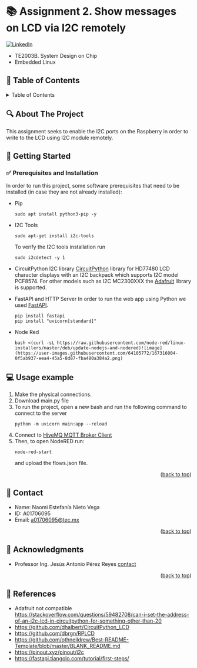 # 📚 Assignment 2. Show messages on LCD via I2C remotely

<div id="top"></div>

<!-- PROJECT SHIELDS -->
[![LinkedIn][linkedin-shield]][linkedin-url]

* TE2003B. System Design on Chip 
* Embedded Linux

<!-- TABLE OF CONTENTS -->
## 📌 Table of Contents
<details>
  <summary>Table of Contents</summary>
  <ol>
    <li>
      <a href="#about-the-project">About The Project</a>
    </li>
    <li>
      <a href="#getting-started">Getting Started</a>
      <ul>
        <li><a href="#prerequisites">Prerequisites</a></li>
      </ul>
    </li>
    <li><a href="#usage">Usage</a></li>
    <li><a href="#contact">Contact</a></li>
    <li><a href="#acknowledgments">Acknowledgments</a></li>
    <li><a href="#references">References</a></li>
  </ol>
</details>

<!-- ABOUT THE PROJECT -->
## 🔍 About The Project

This assignment seeks to enable the I2C ports on the Raspberry in order to write to the LCD using I2C module remotely. 

<!-- GETTING STARTED -->
## 🚀 Getting Started

### ✅ Prerequisites and Installation

In order to run this project, some software prerequisites that need to be installed (in case they are not already installed):

* Pip
  ```shell
  sudo apt install python3-pip -y
  ```

* I2C Tools
  ```shell
  sudo apt-get install i2c-tools
  ```

  To verify the I2C tools installation run 
  ```shell
  sudo i2cdetect -y 1 
  ```

* CircuitPython I2C library
[CircuitPython](https://github.com/dhalbert/CircuitPython_LCD) library for HD77480 LCD character displays with an I2C backpack which supports I2C model PCF8574. 
For other models such as I2C MC2300XXX the [Adafruit](https://github.com/adafruit/Adafruit_CircuitPython_CharLCD) library is supported. 

* FastAPI and HTTP Server
In order to run the web app using Python we used [FastAPI](https://fastapi.tiangolo.com/#installation).
  ```shell
  pip install fastapi
  pip install "uvicorn[standard]"
  ```
  
* Node Red
  ```shell
  bash <(curl -sL https://raw.githubusercontent.com/node-red/linux-installers/master/deb/update-nodejs-and-nodered)![image](https://user-images.githubusercontent.com/64105772/167316004-0f5ab937-eea4-45a5-8d87-fba480a384a2.png)
  ```

<!-- USAGE EXAMPLES -->
## 💻 Usage example

1. Make the physical connections.
2. Download main.py file
3. To run the project, open a new bash and run the following command to connect to the server
    ```shell
    python -m uvicorn main:app --reload
    ```
2. Connect to [HiveMQ MQTT Broker Client](http://www.hivemq.com/demos/websocket-client/)
3. Then, to open NodeRED run:
    ```shell
    node-red-start
    ```
    and upload the flows.json file.

<p align="right">(<a href="#top">back to top</a>)</p>

<!-- CONTACT -->
## 📩 Contact

* Name: Naomi Estefanía Nieto Vega
* ID: A01706095
* Email: a01706095@tec.mx

<p align="right">(<a href="#top">back to top</a>)</p>


<!-- ACKNOWLEDGMENTS -->
## 🎉 Acknowledgments

* Professor Ing. Jesús Antonio Pérez Reyes [contact](mailto:antonio.perez@tec.mx)

<p align="right">(<a href="#top">back to top</a>)</p>

## 📎 References

* Adafruit not compatible
https://stackoverflow.com/questions/59482708/can-i-set-the-address-of-an-i2c-lcd-in-circuitpython-for-something-other-than-20
* https://github.com/dhalbert/CircuitPython_LCD
* https://github.com/dbrgn/RPLCD
* https://github.com/othneildrew/Best-README-Template/blob/master/BLANK_README.md
* https://pinout.xyz/pinout/i2c
* https://fastapi.tiangolo.com/tutorial/first-steps/

<!-- MARKDOWN LINKS & IMAGES -->
[linkedin-shield]: https://img.shields.io/badge/-LinkedIn-black.svg?style=for-the-badge&logo=linkedin&colorB=555
[linkedin-url]: https://www.linkedin.com/in/naominietov/
